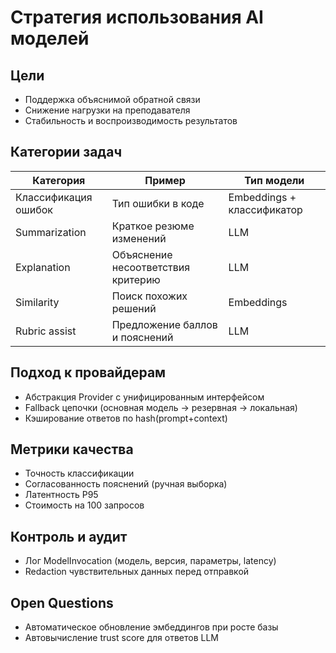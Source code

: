 # Стратегия использования AI моделей

## Цели
- Поддержка объяснимой обратной связи
- Снижение нагрузки на преподавателя
- Стабильность и воспроизводимость результатов

## Категории задач
| Категория | Пример | Тип модели |
|----------|--------|-----------|
| Классификация ошибок | Тип ошибки в коде | Embeddings + классификатор |
| Summarization | Краткое резюме изменений | LLM |
| Explanation | Объяснение несоответствия критерию | LLM |
| Similarity | Поиск похожих решений | Embeddings |
| Rubric assist | Предложение баллов и пояснений | LLM |

## Подход к провайдерам
- Абстракция Provider с унифицированным интерфейсом
- Fallback цепочки (основная модель → резервная → локальная)
- Кэширование ответов по hash(prompt+context)

## Метрики качества
- Точность классификации
- Согласованность пояснений (ручная выборка)
- Латентность P95
- Стоимость на 100 запросов

## Контроль и аудит
- Лог ModelInvocation (модель, версия, параметры, latency)
- Redaction чувствительных данных перед отправкой

## Open Questions
- Автоматическое обновление эмбеддингов при росте базы
- Автовычисление trust score для ответов LLM
